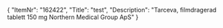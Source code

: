 {
  "ItemNr": "162422",
  "Title": "test",
  "Description": "Tarceva, filmdragerad tablett 150 mg Northern Medical Group ApS"
}